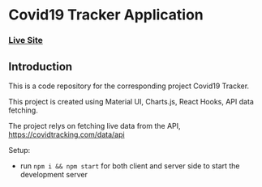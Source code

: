 # Covid19 Tracker Application

### [Live Site](https://covid19-tracker-c121c.web.app/)

## Introduction
This is a code repository for the corresponding project Covid19 Tracker. 

This project is created using   Material UI, Charts.js, React Hooks, API data fetching.

The project relys on fetching  live data from the API, https://covidtracking.com/data/api

Setup:
- run ```npm i && npm start``` for both client and server side to start the development server
